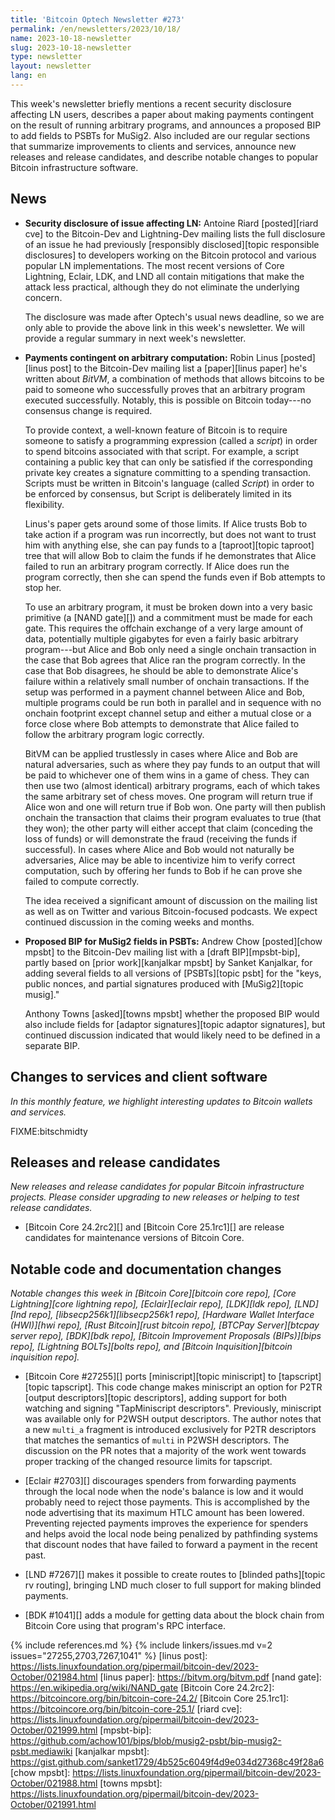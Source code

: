 ```yaml
---
title: 'Bitcoin Optech Newsletter #273'
permalink: /en/newsletters/2023/10/18/
name: 2023-10-18-newsletter
slug: 2023-10-18-newsletter
type: newsletter
layout: newsletter
lang: en
---
```

This week's newsletter briefly mentions a recent security disclosure
affecting LN users, describes a paper about making payments
contingent on the result of running arbitrary programs, and announces a
proposed BIP to add fields to PSBTs for MuSig2.  Also included
are our regular sections that summarize improvements to clients and
services, announce new releases and release candidates, and describe
notable changes to popular Bitcoin infrastructure software.

## News

- **Security disclosure of issue affecting LN:** Antoine Riard
  [posted][riard cve] to the Bitcoin-Dev and Lightning-Dev mailing lists
  the full disclosure of an issue he had previously [responsibly
  disclosed][topic responsible disclosures] to developers working on the
  Bitcoin protocol and various popular LN implementations.  The most
  recent versions of Core Lightning, Eclair, LDK, and LND all contain
  mitigations that make the attack less practical, although they do not
  eliminate the underlying concern.

    The disclosure was made after Optech's usual news deadline, so we
    are only able to provide the above link in this week's newsletter.
    We will provide a regular summary in next week's newsletter.

- **Payments contingent on arbitrary computation:** Robin Linus
  [posted][linus post] to the Bitcoin-Dev mailing list a [paper][linus paper] he's
  written about _BitVM_, a combination of methods that allows bitcoins
  to be paid to someone who successfully proves that an arbitrary
  program executed successfully.  Notably, this is possible on Bitcoin
  today---no consensus change is required.

    To provide context, a well-known feature of Bitcoin is to require
    someone to satisfy a programming expression (called a _script_) in
    order to spend bitcoins associated with that script.  For example, a
    script containing a public key that can only be satisfied if the
    corresponding private key creates a signature committing to a
    spending transaction.  Scripts must be written in Bitcoin's language
    (called _Script_) in order to be enforced by consensus, but Script
    is deliberately limited in its flexibility.

    Linus's paper gets around some of those limits.  If Alice trusts Bob
    to take action if a program was run incorrectly, but does not want
    to trust him with anything else, she can pay funds to a [taproot][topic taproot] tree
    that will allow Bob to claim the funds if he demonstrates that Alice
    failed to run an arbitrary program correctly.  If Alice does run the
    program correctly, then she can spend the funds even if Bob attempts
    to stop her.

    To use an arbitrary program, it must be broken down into a very
    basic primitive (a [NAND gate][]) and a commitment must be made for each
    gate.  This requires the offchain exchange of a very large amount of
    data, potentially multiple gigabytes for even a fairly basic
    arbitrary program---but Alice and Bob only need a single onchain
    transaction in the case that Bob agrees that Alice ran the program
    correctly.  In the case that Bob disagrees, he should be able to
    demonstrate Alice's failure within a relatively small number of
    onchain transactions.  If the setup was performed in a payment
    channel between Alice and Bob, multiple programs could be run both in
    parallel and in sequence with no onchain footprint except
    channel setup and either a mutual close or a force close where Bob
    attempts to demonstrate that Alice failed to follow the arbitrary
    program logic correctly.

    BitVM can be applied trustlessly in cases where Alice and Bob are
    natural adversaries, such as where they pay funds to an output that
    will be paid to whichever one of them wins in a game of chess.  They
    can then use two (almost identical) arbitrary programs, each of
    which takes the same arbitrary set of chess moves.  One program will
    return true if Alice won and one will return true if Bob won.  One
    party will then publish onchain the transaction that claims their
    program evaluates to true (that they won); the other party will
    either accept that claim (conceding the loss of funds) or will
    demonstrate the fraud (receiving the funds if successful).  In cases
    where Alice and Bob would not naturally be adversaries, Alice may be
    able to incentivize him to verify correct computation, such by
    offering her funds to Bob if he can prove she failed to compute
    correctly.

    The idea received a significant amount of discussion on the mailing
    list as well as on Twitter and various Bitcoin-focused podcasts.  We
    expect continued discussion in the coming weeks and
    months.

- **Proposed BIP for MuSig2 fields in PSBTs:** Andrew Chow [posted][chow
  mpsbt] to the Bitcoin-Dev mailing list with a [draft BIP][mpsbt-bip],
  partly based on [prior work][kanjalkar mpsbt] by Sanket Kanjalkar, for
  adding several fields to all versions of [PSBTs][topic psbt] for the
  "keys, public nonces, and partial signatures produced with
  [MuSig2][topic musig]."

    Anthony Towns [asked][towns mpsbt] whether the proposed BIP would
    also include fields for [adaptor signatures][topic adaptor
    signatures], but continued discussion indicated that would likely
    need to be defined in a separate BIP.

## Changes to services and client software

*In this monthly feature, we highlight interesting updates to Bitcoin
wallets and services.*

FIXME:bitschmidty

## Releases and release candidates

*New releases and release candidates for popular Bitcoin infrastructure
projects.  Please consider upgrading to new releases or helping to test
release candidates.*

- [Bitcoin Core 24.2rc2][] and [Bitcoin Core 25.1rc1][] are release
  candidates for maintenance versions of Bitcoin Core.

## Notable code and documentation changes

*Notable changes this week in [Bitcoin Core][bitcoin core repo], [Core
Lightning][core lightning repo], [Eclair][eclair repo], [LDK][ldk repo],
[LND][lnd repo], [libsecp256k1][libsecp256k1 repo], [Hardware Wallet
Interface (HWI)][hwi repo], [Rust Bitcoin][rust bitcoin repo], [BTCPay
Server][btcpay server repo], [BDK][bdk repo], [Bitcoin Improvement
Proposals (BIPs)][bips repo], [Lightning BOLTs][bolts repo], and
[Bitcoin Inquisition][bitcoin inquisition repo].*

- [Bitcoin Core #27255][] ports [miniscript][topic miniscript] to [tapscript][topic tapscript]. This code change makes
  miniscript an option for P2TR [output descriptors][topic descriptors], adding support for both
  watching and signing "TapMiniscript descriptors". Previously, miniscript was
  available only for P2WSH output descriptors. The author notes that a new
  `multi_a` fragment is introduced exclusively for P2TR descriptors that
  matches the semantics of `multi` in P2WSH descriptors. The discussion on the
  PR notes that a majority of the work went towards proper tracking of the
  changed resource limits for tapscript.

- [Eclair #2703][] discourages spenders from forwarding payments through
  the local node when the node's balance is low and it would probably
  need to reject those payments.  This is accomplished by the node
  advertising that its maximum HTLC amount has been lowered.  Preventing
  rejected payments improves the experience for spenders and helps avoid
  the local node being penalized by pathfinding systems that discount
  nodes that have failed to forward a payment in the recent past.

- [LND #7267][] makes it possible to create routes to [blinded
  paths][topic rv routing], bringing LND much closer to full support for
  making blinded payments.

- [BDK #1041][] adds a module for getting data about the block chain
  from Bitcoin Core using that program's RPC interface.

{% include references.md %}
{% include linkers/issues.md v=2 issues="27255,2703,7267,1041" %}
[linus post]: https://lists.linuxfoundation.org/pipermail/bitcoin-dev/2023-October/021984.html
[linus paper]: https://bitvm.org/bitvm.pdf
[nand gate]: https://en.wikipedia.org/wiki/NAND_gate
[Bitcoin Core 24.2rc2]: https://bitcoincore.org/bin/bitcoin-core-24.2/
[Bitcoin Core 25.1rc1]: https://bitcoincore.org/bin/bitcoin-core-25.1/
[riard cve]: https://lists.linuxfoundation.org/pipermail/bitcoin-dev/2023-October/021999.html
[mpsbt-bip]: https://github.com/achow101/bips/blob/musig2-psbt/bip-musig2-psbt.mediawiki
[kanjalkar mpsbt]: https://gist.github.com/sanket1729/4b525c6049f4d9e034d27368c49f28a6
[chow mpsbt]: https://lists.linuxfoundation.org/pipermail/bitcoin-dev/2023-October/021988.html
[towns mpsbt]: https://lists.linuxfoundation.org/pipermail/bitcoin-dev/2023-October/021991.html

